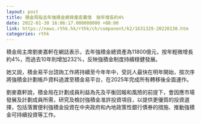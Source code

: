 ```yaml
---
layout: post
title: 積金局指去年強積金總資產逾萬億　按年增長約4%
date: 2022-01-30 16:06:17.000000000 +08:00
link: https://news.rthk.hk/rthk/ch/component/k2/1631329-20220130.htm
categories: rthk
---
```


積金局主席劉麥嘉軒在網誌表示，去年強積金總資產為11800億元，按年輕微增長約4%，而過去10年則增加232%，反映強積金制度持續穩健發展。

她又說，積金易平台諮詢工作將持續至今年年中，受託人最快在明年開始，按次序將強積金計劃帳戶資料過渡至積金易平台，在2025年完成所有轉移後全面運作。

劉麥嘉軒說，積金局在計劃成員利益為先及平衡回報和風險的前提下，會因應市場發展及計劃成員所需，研究及檢討強積金准許投資項目，以提供更優質的投資選擇，包括落實便利強積金投資在中央政府和內地政策性銀行債券的措施、推動強積金可持續投資等工作。
